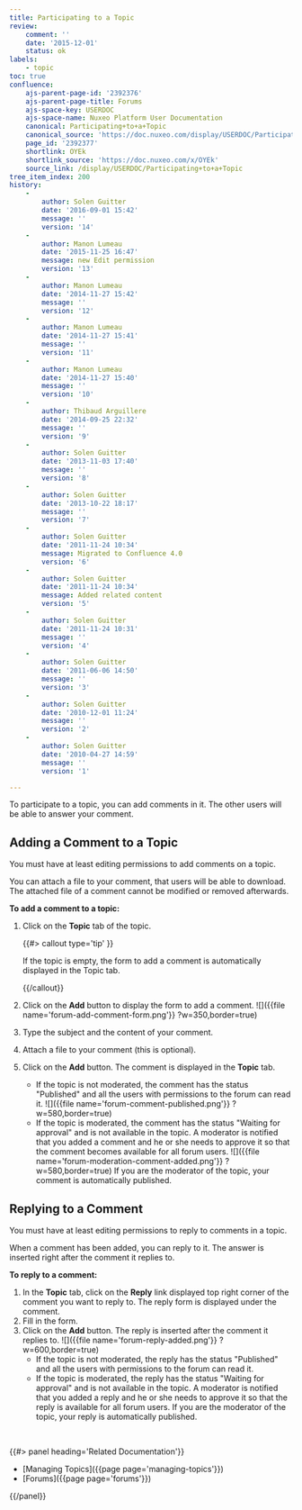 ```yaml
---
title: Participating to a Topic
review:
    comment: ''
    date: '2015-12-01'
    status: ok
labels:
    - topic
toc: true
confluence:
    ajs-parent-page-id: '2392376'
    ajs-parent-page-title: Forums
    ajs-space-key: USERDOC
    ajs-space-name: Nuxeo Platform User Documentation
    canonical: Participating+to+a+Topic
    canonical_source: 'https://doc.nuxeo.com/display/USERDOC/Participating+to+a+Topic'
    page_id: '2392377'
    shortlink: OYEk
    shortlink_source: 'https://doc.nuxeo.com/x/OYEk'
    source_link: /display/USERDOC/Participating+to+a+Topic
tree_item_index: 200
history:
    -
        author: Solen Guitter
        date: '2016-09-01 15:42'
        message: ''
        version: '14'
    -
        author: Manon Lumeau
        date: '2015-11-25 16:47'
        message: new Edit permission
        version: '13'
    -
        author: Manon Lumeau
        date: '2014-11-27 15:42'
        message: ''
        version: '12'
    -
        author: Manon Lumeau
        date: '2014-11-27 15:41'
        message: ''
        version: '11'
    -
        author: Manon Lumeau
        date: '2014-11-27 15:40'
        message: ''
        version: '10'
    -
        author: Thibaud Arguillere
        date: '2014-09-25 22:32'
        message: ''
        version: '9'
    -
        author: Solen Guitter
        date: '2013-11-03 17:40'
        message: ''
        version: '8'
    -
        author: Solen Guitter
        date: '2013-10-22 18:17'
        message: ''
        version: '7'
    -
        author: Solen Guitter
        date: '2011-11-24 10:34'
        message: Migrated to Confluence 4.0
        version: '6'
    -
        author: Solen Guitter
        date: '2011-11-24 10:34'
        message: Added related content
        version: '5'
    -
        author: Solen Guitter
        date: '2011-11-24 10:31'
        message: ''
        version: '4'
    -
        author: Solen Guitter
        date: '2011-06-06 14:50'
        message: ''
        version: '3'
    -
        author: Solen Guitter
        date: '2010-12-01 11:24'
        message: ''
        version: '2'
    -
        author: Solen Guitter
        date: '2010-04-27 14:59'
        message: ''
        version: '1'

---
```

To participate to a topic, you can add comments in it. The other users will be able to answer your comment.

## Adding a Comment to a Topic

You must have at least editing permissions to add comments on a topic.

You can attach a file to your comment, that users will be able to download. The attached file of a comment cannot be modified or removed afterwards.

**To add a comment to a topic:**

1.  Click on the **Topic** tab of the topic.

    {{#> callout type='tip' }}

    If the topic is empty, the form to add a comment is automatically displayed in the Topic tab.

    {{/callout}}
2.  Click on the **Add** button to display the form to add a comment.
    ![]({{file name='forum-add-comment-form.png'}} ?w=350,border=true)
3.  Type the subject and the content of your comment.
4.  Attach a file to your comment (this is optional).
5.  Click on the **Add** button.
    The comment is displayed in the **Topic** tab.
    *   If the topic is not moderated, the comment has the status "Published" and all the users with permissions to the forum can read it.
        ![]({{file name='forum-comment-published.png'}} ?w=580,border=true)
    *   If the topic is moderated, the comment has the status "Waiting for approval" and is not available in the topic. A moderator is notified that you added a comment and he or she needs to approve it so that the comment becomes available for all forum users.
        ![]({{file name='forum-moderation-comment-added.png'}} ?w=580,border=true)
        If you are the moderator of the topic, your comment is automatically published.

## Replying to a Comment

You must have at least editing permissions to reply to comments in a topic.

When a comment has been added, you can reply to it. The answer is inserted right after the comment it replies to.

**To reply to a comment:**

1.  In the **Topic** tab, click on the **Reply** link displayed top right corner of the comment you want to reply to.
    The reply form is displayed under the comment.
2.  Fill in the form.
3.  Click on the **Add** button.
    The reply is inserted after the comment it replies to.
    ![]({{file name='forum-reply-added.png'}} ?w=600,border=true)
    *   If the topic is not moderated, the reply has the status "Published" and all the users with permissions to the forum can read it.
    *   If the topic is moderated, the reply has the status "Waiting for approval" and is not available in the topic. A moderator is notified that you added a reply and he or she needs to approve it so that the reply is available for all forum users.
        If you are the moderator of the topic, your reply is automatically published.

&nbsp;

<div class="row" data-equalizer data-equalize-on="medium"><div class="column medium-6">{{#> panel heading='Related Documentation'}}

- [Managing Topics]({{page page='managing-topics'}})
- [Forums]({{page page='forums'}})

{{/panel}}</div><div class="column medium-6">

&nbsp;

</div></div>
